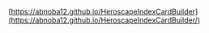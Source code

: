 [https://abnoba12.github.io/HeroscapeIndexCardBuilder](https://abnoba12.github.io/HeroscapeIndexCardBuilder/)
